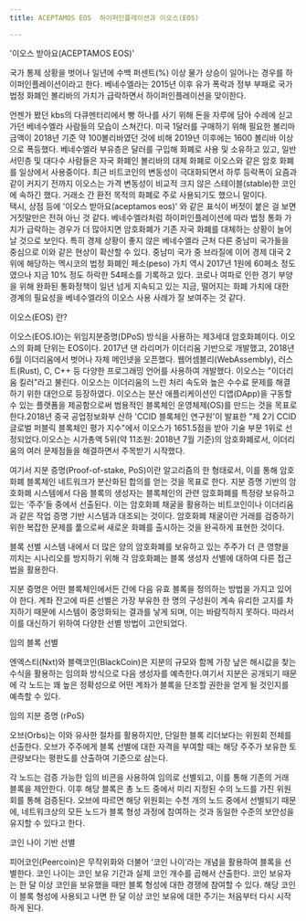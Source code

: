 ```yaml
---
title: ACEPTAMOS EOS  하이퍼인플레이션과 이오스(EOS)

---
```


'이오스 받아요(ACEPTAMOS EOS)'
 

국가 통제 상황을 벗어나 일년에 수백 퍼센트(%) 이상 물가 상승이 일어나는 경우를 하이퍼인플레이션이라고 한다. 베네수엘라는 2015년 이후 유가 폭락과 정부 부패로 국가 법정 화폐인 볼리바의 가치가 급락하면서 하이퍼인플레이션을 맞이한다. 

언젠가 봤던 kbs의 다큐멘터리에서 빵 하나를 사기 위해 돈을 자루에 담아 수레에 싣고 가던 베네수엘라 사람들의 모습이 스쳐간다. 미국 1달러를 구매하기 위해 필요한 볼리마 금액이 2018년 기준 약 100볼리바였던 것에 비해 2019년 이후에는 1600 볼리바 이상으로 폭등했다. 베네수엘라 부유층은 달러를 구입해 화폐로 사용 및 소유하고 있고, 일반 서민층 및 대다수 사람들은 자국 화폐인 볼리바의 대체 화폐로 이오스와 같은 암호 화폐를 일상에서 사용중이다. 최근 비트코인의 변동성이 극대화되면서 하루 등락폭이 요즘과 같이 커지기 전까지 이오스는 가격 변동성이 비교적 크지 않은 스테이블(stable)한 코인에 속하긴 했다. 거래소 간 환전 목적의 화폐로 주로 사용되기도 했으니 말이다.  
택시, 상점 등에 '이오스 받아요(aceptamos eos)' 와 같은 표식이 버젓이 붙은 걸 보면 거짓말만은 전혀 아닌 것 같다.  베네수엘라처럼 하이퍼인플레이션에 따라 법정 통화 가치가 급락하는 경우가 더 많아지면 암호화폐가 기존 자국 화폐를 대체하는 상황이 늘어날 것으로 보인다. 특히 경제 상황이 좋지 않은 베네수엘라 근처 다른 중남미 국가들을 중심으로 이와 같은 현상이 확산할 수 있다. 중남미 국가 중 브라질에 이어 경제 대국 2위에 해당하는 멕시코의 법정 화폐인 페소(peso) 가치 역시 2017년 1원에 60페소 정도였으나 지금 10% 정도 하락한 54페소를 기록하고 있다. 코로나 여파로 인한 경기 부양을 위해 완화된 통화정책이 일년 넘게 지속되고 있는 지금, 떨어지는 화폐 가치에 대한 경계의 필요성을 베네수엘라의 이오스 사용 사례가 잘 보여주는 것 같다.


이오스(EOS) 란?

이오스(EOS.IO)는 위임지분증명(DPoS) 방식을 사용하는 제3세대 암호화폐이다. 이오스의 화폐 단위는 EOS이다. 2017년 댄 라리머가 이더리움 기반으로 개발했고, 2018년 6월 이더리움에서 벗어나 자체 메인넷을 오픈했다. 웹어셈블리(WebAssembly), 러스트(Rust), C, C++ 등 다양한 프로그래밍 언어를 사용하여 개발했다.
이오스는 "이더리움 킬러"라고 불린다. 이오스는 이더리움의 느린 처리 속도와 높은 수수료 문제를 해결하기 위한 대안으로 등장하였다. 이오스는 분산 애플리케이션인 디앱(DApp)을 구동할 수 있는 플랫폼을 제공함으로써 범용적인 블록체인 운영체제(OS)를 만드는 것을 목표로 한다.2018년 중국 공업정보화부 산하 'CCID 블록체인 연구원'이 발표한 "제 2기 CCID 글로벌 퍼블릭 블록체인 평가 지수"에서 이오스가 1651.5점을 받아 기술 부문 1위로 선정되었다.이오스는 시가총액 5위(약 11조원: 2018년 7월 기준)의 암호화폐로서, 이더리움의 여러 문제점들을 해결하면서 주목받기 시작했다.

여기서 지분 증명(Proof-of-stake, PoS)이란 알고리즘의 한 형태로서, 이를 통해 암호화폐 블록체인 네트워크가 분산화된 합의를 얻는 것을 목표로 한다. 지분 증명 기반의 암호화폐 시스템에서 다음 블록의 생성자는 블록체인의 관련 암호화폐를 특정량 보유하고 있는 ‘주주’들 중에서 선출된다. 이는 암호화폐 채굴을 활용하는 비트코인이나 이더리움과 같은 작업 증명 기반 시스템과 대조되는 것이다. 암호화폐 채굴이란 거래를 검증하기 위한 복잡한 문제를 풂으로써 새로운 화폐를 출시하는 것을 완곡하게 표현한 것이다.

블록 선별 시스템 내에서 더 많은 양의 암호화폐를 보유하고 있는 주주가 더 큰 영향을 끼치는 시나리오를 방지하기 위해 각 암호화폐는 블록 생성자 선별에 대하여 다른 접근법을 활용한다.

지분 증명은 어떤 블록체인에서든 간에 다음 유효 블록을 정의하는 방법을 가지고 있어야 한다. 계좌 잔고에 따른 선별은 가장 부유한 한 명의 구성원이 계속 유리한 고지를 차지하기 때문에 시스템이 중앙화되는 결과를 낳게 되며, 이는 바람직하지 못하다. 따라서 이를 대신하기 위하여 다양한 선별 방법이 고안되었다.

임의 블록 선별

엔엑스티(Nxt)와 블랙코인(BlackCoin)은 지분의 규모와 함께 가장 낲은 해시값을 찾는 수식을 활용하는 임의화 방식으로 다음 생성자를 예측한다.여기서 지분은 공개되기 때문에 각 노드는 꽤 높은 정확성으로 어떤 계좌가 블록을 단조할 권한을 얻게 될 것인지를 예측할 수 있다.

임의 지분 증명 (rPoS)

오브(Orbs)는 이와 유사한 절차를 활용하지만, 단일한 블록 리더보다는 위원회 전체를 선출한다. 오브가 주주에게 블록 선별에 대한 자격을 부여할 때는 해당 주주가 보유한 토큰량보다는 평판도를 산출하여 기준으로 삼는다.

각 노드는 검증 가능한 임의 비콘을 사용하여 임의로 선별되고, 이를 통해 기존의 거래 블록을 제안한다. 이후 해당 블록은 총 노드 중에서 미리 지정된 수의 노드를 가진 위원회를 통해 검증된다. 오브에 따르면 해당 위원회는 수천 개의 노드 중에서 선별되기 때문에, 네트워크상의 모든 노드가 블록 형성 과정에 참여하는 것과 동일한 수준의 보안성을 유지할 수 있다고 한다.

코인 나이 기반 선별

피어코인(Peercoin)은 무작위화와 더불어 ‘코인 나이’라는 개념을 활용하여 블록을 선별한다. 코인 나이는 코인 보유 기간과 실제 코인 개수를 곱해서 산출한다. 코인 보유자는 한 달 이상 코인을 보유했을 때만 블록 형성에 대한 경쟁에 참여할 수 있다. 해당 코인이 블록 형성에 사용되고 나면 한 달 이상 코인 보유에 대한 주기는 처음부터 다시 시작하게 된다.
